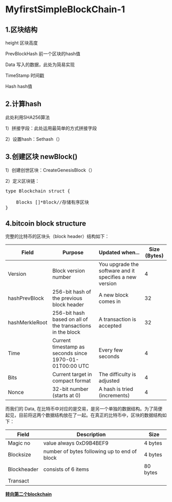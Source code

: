 # MyfirstSimpleBlockChain-1

## 1.区块结构

  height           区块高度
  
  PrevBlockHash    前一个区块的hash值
  
  Data             写入的数据，此处为简易实现
  
  TimeStamp        时间戳
  
  Hash             hash值
  
## 2.计算hash

  此处利用SHA256算法
  
  1）拼接字段：此处运用最简单的方式拼接字段
  
  2）设置hash：Sethash（）
  
## 3.创建区块 newBlock()

  1）创建创世区块：CreateGenesisBlock（）
  
  2）定义区块链：
  <pre>type Blockchain struct {
  
	Blocks []*Block//存储有序区块	
}</pre>

## 4.bitcoin block structure
完整的比特币的区块头（block header）结构如下：

|Field	|Purpose|Updated when...|Size (Bytes)|
|-------|-------|---------------|------------|
|Version|Block version number|	You upgrade the software and it specifies a new version	|4|
|hashPrevBlock	|256-bit hash of the previous block header	|A new block comes in	|32|
|hashMerkleRoot|	256-bit hash based on all of the transactions in the block|	A transaction is accepted	|32|
|Time|	Current timestamp as seconds since 1970-01-01T00:00 UTC	|Every few seconds	|4|
|Bits|	Current target in compact format	|The difficulty is adjusted	|4|
|Nonce|	32-bit number (starts at 0)	|A hash is tried (increments)	|4|

而我们的 Data, 在比特币中对应的是交易，是另一个单独的数据结构。为了简便起见，目前将这两个数据结构放在了一起。在真正的比特币中，区块的数据结构如下：

|Field|	Description|	Size|
|---|---|---|
|Magic no|	value always 0xD9B4BEF9|	4 bytes|
|Blocksize	|number of bytes following up to end of block|	4 bytes|
|Blockheader	|consists of 6 items|	80 bytes|
Transact|		|           |


[**转向第二个blockchain**](https://github.com/Billy1900/SimpleBlockchain-2)
